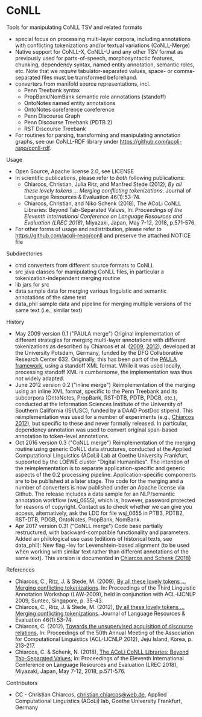 
# CoNLL
Tools for manipulating CoNLL TSV and related formats
* special focus on processing multi-layer corpora, including annotations with conflicting tokenizations and/or textual variations (CoNLL-Merge)
* Native support for CoNLL-X, CoNLL-U and any other TSV format as previously used for parts-of-speech, morphosyntactic features, chunking, dependency syntax, named entity annotation, semantic roles, etc. Note that we <i>require</i> tabulator-separated values, space- or comma-separated files must be transformed beforehand.
* converters from manifold source representations, incl.
  * Penn Treebank syntax
  * PropBank/NomBank semantic role annotations (standoff)
  * OntoNotes named entity annotations
  * OntoNotes coreference coreference
  * Penn Discourse Graph
  * Penn Discourse Treebank (PDTB 2)
  * RST Discourse Treebank
* For routines for parsing, transforming and manipulating annotation graphs, see our CoNLL-RDF library under https://github.com/acoli-repo/conll-rdf.

Usage
* Open Source, Apache license 2.0, see LICENSE
* In scientific publications, please refer to *both* following publications:
  * Chiarcos, Christian, Julia Ritz, and Manfred Stede (2012), <i>By all these lovely tokens ... Merging conflicting tokenizations</i>. Journal of Language Resources & Evaluation  46(1):53-74.
  * Chiarcos, Christian, and Niko Schenk (2018), The ACoLi CoNLL Libraries: Beyond Tab-Separated Values, In: <i>Proceedings of the Eleventh International Conference on Language Resources and Evaluation (LREC 2018)</i>, Miyazaki, Japan, May 7-12, 2018, p.571-576.
* For other forms of usage and redistribution, please refer to https://github.com/acoli-repo/conll and preserve the attached NOTICE file

Subdirectories
* cmd converters from different source formats to CoNLL
* src java classes for manipulating CoNLL files, in particular a tokenization-independent merging routine
* lib jars for src
* data sample data for merging various linguistic and semantic annotations of the same text
* data_phil sample data and pipeline for merging multiple versions of the same text (i.e., similar text)

History
* May 2009 version 0.1 ("PAULA merge")
  Original implementation of different strategies for merging multi-layer annotations with different tokenizations as described by   Chiarcos et al. ([2009](https://aclanthology.coli.uni-saarland.de/papers/W09-3005/w09-3005), [2012](https://link.springer.com/article/10.1007/s10579-011-9161-0)), developed at the University Potsdam, Germany, funded by the DFG Collaborative Research Center 632.  Originally, this has been part of the [PAULA framework](https://www.sfb632.uni-potsdam.de/paula.html), using a standoff XML format.   While it was used locally, processing standoff XML is cumbersome, the implementation was thus not widely adapted.
* June 2012 version 0.2 ("inline merge")
  Reimplementation of the merging using an inline XML format, specific to the Penn Treebank and its subcorpora (OntoNotes, PropBank,   RST-DTB, PDTB, PDGB, etc.), conducted at the Information Sciences Institute of the University of Southern California (ISI/USC),   funded by a DAAD PostDoc stipend.
  This reimplementation was used for a number of experiments (e.g., [Chiarcos 2012](https://aclanthology.coli.uni-saarland.de/papers/P12-2042/p12-2042)), but specific to these and never formally released.   In particular, dependency annotation was used to convert original span-based annotation to token-level annotations.
* Oct 2016 version 0.3 ("CoNLL merge")
  Reimplementation of the merging routine using generic CoNLL data structures, conducted at the Applied Computational Linguistics   (ACoLi) Lab at Goethe University Frankfurt, supported by the LOEWE cluster "Digital Humanities". The intention of the reimplementation  is to separate application-specific and generic aspects of the 0.2 processing pipeline. Application-specific components are to be  published at a later stage.
  The code for the merging and a number of converters is now published under an Apache license via Github. The release includes a  data sample for an NLP/semantic annotation workflow (wsj_0655), which is, however, password protected for reasons of copyright.   Contact us to check whether we can give you access, alternatively, ask the LDC for file wsj_0655 in PTB3, PDTB2, RST-DTB, PDGB, 
  OntoNotes, PropBank, NomBank.
* Apr 2017 version 0.31 ("CoNLL merge")
  Code base partially restructured, with backward-compatible functionality and parameters. Added an philological use case (editions of   historical texts, see data_phil): New flag -lev for Levenshtein-based alignment (to be used when working with similar text rather   than different annotations of the same text).
  This version is documented in [Chiarcos and Schenk (2018)](http://www.lrec-conf.org/proceedings/lrec2018/pdf/869.pdf)
  
References
* Chiarcos, C., Ritz, J. & Stede, M. (2009), [By all these lovely tokens ... Merging conflicting tokenizations](https://aclanthology.coli.uni-saarland.de/papers/W09-3005/w09-3005). In: Proceedings of the Third Linguistic Annotation Workshop (LAW-2009), held in conjunction with ACL-IJCNLP 2009, Suntec, Singapore, p. 35-43.
* Chiarcos, C., Ritz, J. & Stede, M. (2012), [By all these lovely tokens ... Merging conflicting tokenizations](https://link.springer.com/article/10.1007/s10579-011-9161-0). Journal of Language Resources & Evaluation  46(1):53-74.
* Chiarcos, C. (2012), [Towards the unsupervised acquisition of discourse relations](https://aclanthology.coli.uni-saarland.de/papers/P12-2042/p12-2042), In: Proceedings of the 50th Annual Meeting of the Association for Computational Linguistics (ACL-IJCNLP 2012), Jeju Island, Korea, p. 213-217.
* Chiarcos, C. & Schenk, N. (2018), [The ACoLi CoNLL Libraries: Beyond Tab-Separated Values](http://www.lrec-conf.org/proceedings/lrec2018/pdf/869.pdf), In: Proceedings of the Eleventh International Conference on Language Resources and Evaluation (LREC 2018), Miyazaki, Japan, May 7-12, 2018, p.571-576.

Contributors
* CC - Christian Chiarcos, christian.chiarcos@web.de, Applied Computational Linguistics (ACoLi) lab, Goethe University Frankfurt, Germany
